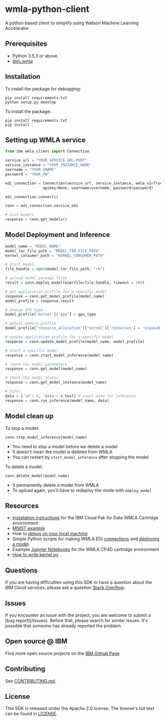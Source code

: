 # wmla-python-client
A python based client to simplify using Watson Machine Learning Accelerator 

## Prerequisites

* Python 3.5.3 or above.
* [ibm_wmla](https://github.ibm.com/anz-tech-garage/wmla-python-sdk)


## Installation 

To install the package for debugging:

```
pip install requirements.txt
python setup.py develop
```

To install the package:

```
pip install requirements.txt
pip install .
```

## Setting up WMLA service
```python
from ibm_wmla_client import Connection

service_url = "YOUR_SERVICE_URL:PORT"
service_instance = "YOUR_INSTANCE_NAME"
username = "YOUR_UNAME"
password = "YOUR_PW"

edi_connection = Connection(service_url, service_instance, wmla_v1=True, edi=True,
                 apikey=None, username=username, password=password)

edi_connection.connect()

conn = edi_connection.service_edi

# List models
response = conn.get_models()

```
<!-- * A simple example to [verify the connection](examples/test_connection.py) -->

## Model Deployment and Inference
```python
model_name = "MODEL_NAME"
model_tar_file_path = "MODEL_TAR_FILE_PATH"
kernel_consumer_path = "KERNEL_CONSUMER_PATH"

# Start model
file_handle = open(model_tar_file_path, "rb")

# upload model package files
result = conn.deploy_model(userfile=file_handle, timeout = 300) 

# get application profile for a specific model
response = conn.get_model_profile(model_name) 
model_profile = response.result

# change GPU type
model_profile['kernel']['gpu'] = gpu_type

# adjust memory profile
model_profile['resource_allocation']['kernel']['resources'] = 'ncpus=0.5,ncpus_limit=4,mem=1024,mem_limit=4096'

# update application profile for a specific model
response = conn.update_model_profile(model_name, model_profile) 

# start a specific model
response = conn.start_model_inference(model_name) 

# check the model parameters
response = conn.get_model(model_name) 

# check the model status
response = conn.get_model_instance(model_name) 

# Infer
data = {'id': 0, 'data': x_test} # input data for inference
response = conn.run_inference(model_name, data) 

```

## Model clean up

To stop a model: 
```
conn.stop_model_inference(model_name)
```

* You need to stop a model before we delete a model
* It doesn't mean the model is deleted from WMLA
* You can restart by `start_model_inference` after stopping the model



To delete a model:
```
conn.delete_model(model_name)
```

* It permanently delete a model from WMLA 
* To upload again, you'll have to redeploy the mode with `deploy_model`

<!-- Deploy a model: 

Update a model: -->

## Resources

- [Installation instructions](cp4d_offline_install) for the IBM Cloud Pak for Data WMLA Cartridge environment 
- [MNIST example](examples/mnist_example/mnist)
- How to [debug on your local machine](examples/mnist_example/local_debug_example)
- Simple Python scripts for making WMLA EDI [connections](examples/connection_example.py) and [deploying a model](examples/model_upload_example.py)
- Example [Jupyter Notebooks](notebooks) for the WMLA CP4D cartridge environment 
- [How to write kernel.py](examples/README.md)



## Questions
If you are having difficulties using this SDK or have a question about the IBM Cloud services,
please ask a question
[Stack Overflow](http://stackoverflow.com/questions/ask?tags=ibm-cloud).

## Issues
If you encounter an issue with the project, you are welcome to submit a
[bug report](<github-repo-url>/issues).
Before that, please search for similar issues. It's possible that someone has already reported the problem.

## Open source @ IBM
Find more open source projects on the [IBM Github Page](http://ibm.github.io/)

## Contributing
See [CONTRIBUTING.md](https://github.ibm.com/CloudEngineering/python-sdk-template/blob/master/CONTRIBUTING.md).

## License
This SDK is released under the Apache 2.0 license.
The license's full text can be found in [LICENSE](https://github.ibm.com/CloudEngineering/python-sdk-template/blob/master/LICENSE).

<!-- * A complete example for [uploading, deploying and starting a model](examples/test_model_upload.py) -->

<!-- ## Examples

* A simple example to [verify the connection](examples/test_connection.py)
* A complete example for [uploading, deploying and starting a model](examples/test_model_upload.py) (documentation imcomplete, ask Sherry for details) -->
